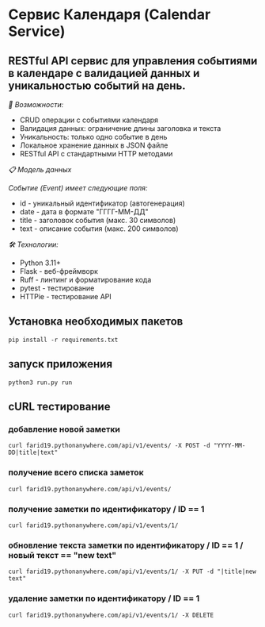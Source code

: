 # Сервис Календаря (Calendar Service)
## RESTful API сервис для управления событиями в календаре с валидацией данных и уникальностью событий на день.

*🚀 Возможности:*

* CRUD операции с событиями календаря
* Валидация данных: ограничение длины заголовка и текста
* Уникальность: только одно событие в день
* Локальное хранение данных в JSON файле
* RESTful API с стандартными HTTP методами

*📋 Модель данных*

*Событие (Event) имеет следующие поля:*

* id - уникальный идентификатор (автогенерация)
* date - дата в формате "ГГГГ-ММ-ДД"
* title - заголовок события (макс. 30 символов)
* text - описание события (макс. 200 символов)

*🛠️ Технологии:*

* Python 3.11+
* Flask - веб-фреймворк
* Ruff - линтинг и форматирование кода
* pytest - тестирование
* HTTPie - тестирование API

## Установка необходимых пакетов
```
pip install -r requirements.txt
```
## запуск приложения
```
python3 run.py run
```


## cURL тестирование

### добавление новой заметки
```
curl farid19.pythonanywhere.com/api/v1/events/ -X POST -d "YYYY-MM-DD|title|text"
```

### получение всего списка заметок
```
curl farid19.pythonanywhere.com/api/v1/events/
```

### получение заметки по идентификатору / ID == 1
```
curl farid19.pythonanywhere.com/api/v1/events/1/
```

### обновление текста заметки по идентификатору / ID == 1 /  новый текст == "new text"
```
curl farid19.pythonanywhere.com/api/v1/events/1/ -X PUT -d "|title|new text"
```

### удаление заметки по идентификатору / ID == 1
```
curl farid19.pythonanywhere.com/api/v1/events/1/ -X DELETE
```